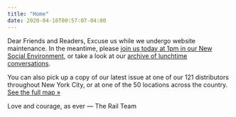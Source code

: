```yaml
---
title: "Home"
date: 2020-04-16T00:57:07-04:00
---
```


Dear Friends and Readers,
Excuse us while we undergo website maintenance. In the meantime, please [join us today at 1pm in our New Social Environment](/events), or take a look at our [archive of lunchtime conversations](https://www.youtube.com/playlist?list=PLmQDwVpMadcLGDOX9VN3sGTh2VYT4RJGY).

You can also pick up a copy of our latest issue at one of our 121 distributors throughout New York City, or at one of the 50 locations across the country. [See the full map »](https://www.google.com/maps/d/u/0/viewer?mid=1d9gC__bvp0PFNyo2ygOKqsxTKeWeY5dU&ll=35.73330926104605%2C-96.01985825&z=4)


Love and courage, as ever — The Rail Team